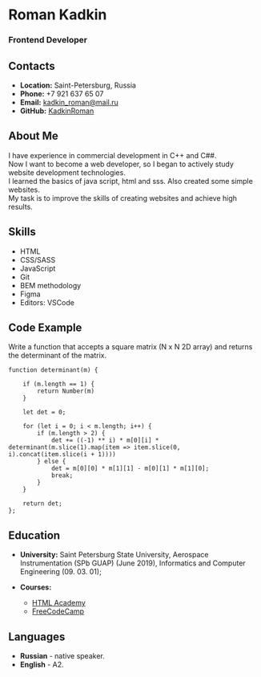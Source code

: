 # __Roman Kadkin__

### Frontend Developer

## __Contacts__
- __Location:__ Saint-Petersburg, Russia
- __Phone:__ +7 921 637 65 07
- __Email:__ kadkin_roman@mail.ru
- __GitHub:__ [KadkinRoman](https://github.com/KadkinRoman/)

## __About Me__
I have experience in commercial development in C++ and C##.  
Now I want to become a web developer, so I began to actively study website development technologies.  
I learned the basics of java script, html and sss. Also created some simple websites.  
My task is to improve the skills of creating websites and achieve high results.

## __Skills__
- HTML
- CSS/SASS
- JavaScript
- Git
- BEM methodology
- Figma
- Editors: VSCode

## __Code Example__
Write a function that accepts a square matrix (N x N 2D array) and returns the determinant of the matrix.

```
function determinant(m) {

    if (m.length == 1) {
        return Number(m)
    }

    let det = 0;

    for (let i = 0; i < m.length; i++) {
        if (m.length > 2) {
            det += ((-1) ** i) * m[0][i] * determinant(m.slice(1).map(item => item.slice(0, i).concat(item.slice(i + 1))))
        } else {
            det = m[0][0] * m[1][1] - m[0][1] * m[1][0];
            break;
        }
    }

    return det;
};
```

## __Education__ 

- __University:__ Saint Petersburg State University, 
Aerospace Instrumentation (SPb GUAP) (June 2019), 
Informatics and Computer Engineering (09. 03. 01);

- __Courses:__
  - [HTML Academy](https://www.htmlacademy.ru)
  - [FreeCodeCamp](https://www.freecodecamp.org)

## __Languages__

  - __Russian__ - native speaker.
  - __English__ - A2.